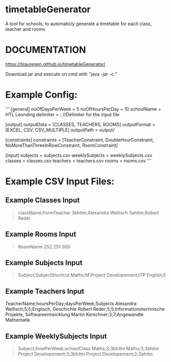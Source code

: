 # timetableGenerator
A tool for schools, to automaticly generate a timetable for each class, teacher and rooms

# DOCUMENTATION
https://blauregen.github.io/timetableGenerator/ 

Download jar and execute on cmd with "java -jar <pathToJar> -c <pathToConfig>"

# Example Config:
'''
[general]
noOfDaysPerWeek = 5
noOfHoursPerDay = 10
schoolName = HTL Leonding
delimiter = ; //Delimiter for the input file

[output]
outputData = [CLASSES, TEACHERS, ROOMS]
outputFormat = [EXCEL, CSV, CSV_MULTIPLE]
outputPath = output/

[constraints]
constraints = [TeacherConstraint, DoubleHourConstraint, NoMoreThanThreeInRowConstraint, RoomConstraint]

[input]
subjects = subjects.csv
weeklySubjects = weeklySubjects.csv
classes = classes.csv
teachers = teachers.csv
rooms = rooms.csv
'''

# Example CSV Input Files:

## Example Classes Input

>className;FormTeacher
>3bhitm;Alexandra Wellisch
>3ahitm;Robert Reder

## Example Rooms Input

>RoomName
>252
>251
>300

## Example Subjects Input

>Subject;SubjectShortcut
>Maths;M
>Project Developement;ITP
>English;E

## Example Teachers Input

TeacherName;hoursPerDay;daysPerWeek;Subjects
Alexandra Wellisch;5;5;Englisch, Geschichte
Robert Reder;5;5;Informationstechnische Projekte, Softwareentwicklung
Martin Kerschner;3;7;Angewandte Mathematik


## Example WeeklySubjects Input

>Subject;timePerWeek;schoolClass
>Maths;3;3bhitm
>Maths;3;3ahitm
>Project Developement;3;3bhitm
>Project Developement;2;3ahitm


